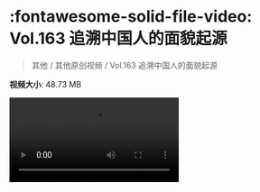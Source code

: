 # :fontawesome-solid-file-video: Vol.163 追溯中国人的面貌起源

> 其他 / 其他原创视频 / Vol.163 追溯中国人的面貌起源

**视频大小**: 48.73 MB

<div class="video"><video src="https://file.hsyhx.top/archive/混乱博物馆/Vol/163.mp4" controls preload>🤔 您的浏览器不支持 video 标签</ video></div>